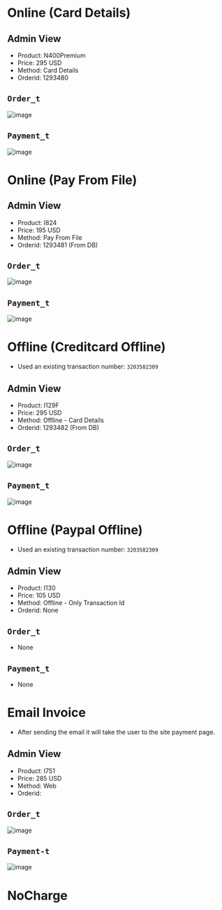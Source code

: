 # Online (Card Details)
## Admin View
* Product: N400Premium
* Price: 295 USD
* Method: Card Details
* Orderid: 1293480

## `Order_t`
![image](https://github.com/user-attachments/assets/2a237f35-d78b-4613-8206-a4b3292faccf)

## `Payment_t`
![image](https://github.com/user-attachments/assets/156ed7a7-9abb-41b7-a884-f47b302134ab)

# Online (Pay From File)
## Admin View
* Product: I824
* Price: 195 USD
* Method: Pay From File
* Orderid: 1293481 (From DB)

## `Order_t`
![image](https://github.com/user-attachments/assets/90833944-d659-4b15-a49a-69a9d57b900f)

## `Payment_t`
![image](https://github.com/user-attachments/assets/06c50514-551c-4cd1-b521-6819b3453bb0)

# Offline (Creditcard Offline)
* Used an existing transaction number: `3203582309`

## Admin View
* Product: I129F
* Price: 295 USD
* Method: Offline - Card Details
* Orderid: 1293482 (From DB)

## `Order_t`
![image](https://github.com/user-attachments/assets/57ae8290-2b5c-4037-a3a4-2f9ee09cb0fb)

## `Payment_t`
![image](https://github.com/user-attachments/assets/b76ad558-b813-4753-9d1d-03c4810f14b1)

# Offline (Paypal Offline)
* Used an existing transaction number: `3203582309`

## Admin View
* Product: I130
* Price: 105 USD
* Method: Offline - Only Transaction Id
* Orderid: None

## `Order_t`
* None

## `Payment_t`
* None

# Email Invoice
* After sending the email it will take the user to the site payment page.

## Admin View
* Product: I751
* Price: 285 USD
* Method: Web
* Orderid:

## `Order_t`
![image](https://github.com/user-attachments/assets/1e943952-045c-4b5b-ae6c-e43395efe10e)

## `Payment-t`
![image](https://github.com/user-attachments/assets/b5bca6a5-f97f-453f-8fc5-36a29cc2a5d3)

# NoCharge
